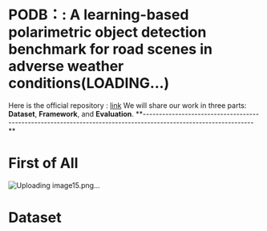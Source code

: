 # PODB：: A learning-based polarimetric object detection benchmark for road scenes in adverse weather conditions(LOADING...)
Here is the official repository : [link](https://github.com/zhuz-bit/PODB/tree/main)
We will share our work in three parts: **Dataset**, **Framework**, and **Evaluation**.
**----------------------------------------------------------------------------------------------------------------
**

# **First of All**

![Uploading image15.png…]()


# **Dataset**

